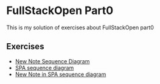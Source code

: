 # FullStackOpen Part0
This is my solution of exercises about FullStackOpen part0

## Exercises

- [New Note Sequence Diagram](./NewNoteDiagram.md)
- [SPA sequence diagram](./SinglePageApplicationDiagram.md)
- [New Note in SPA sequence diagram](./NewNoteInSPADiagram.md)